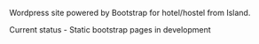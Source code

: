 Wordpress site powered by Bootstrap for hotel/hostel from Island.

Current status - Static bootstrap pages in development